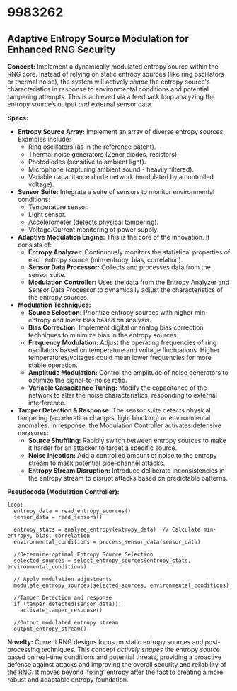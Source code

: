 # 9983262

## Adaptive Entropy Source Modulation for Enhanced RNG Security

**Concept:** Implement a dynamically modulated entropy source within the RNG core. Instead of relying on static entropy sources (like ring oscillators or thermal noise), the system will actively *shape* the entropy source's characteristics in response to environmental conditions and potential tampering attempts. This is achieved via a feedback loop analyzing the entropy source’s output *and* external sensor data.

**Specs:**

*   **Entropy Source Array:** Implement an array of diverse entropy sources. Examples include:
    *   Ring oscillators (as in the reference patent).
    *   Thermal noise generators (Zener diodes, resistors).
    *   Photodiodes (sensitive to ambient light).
    *   Microphone (capturing ambient sound - heavily filtered).
    *   Variable capacitance diode network (modulated by a controlled voltage).
*   **Sensor Suite:** Integrate a suite of sensors to monitor environmental conditions:
    *   Temperature sensor.
    *   Light sensor.
    *   Accelerometer (detects physical tampering).
    *   Voltage/Current monitoring of power supply.
*   **Adaptive Modulation Engine:** This is the core of the innovation. It consists of:
    *   **Entropy Analyzer:** Continuously monitors the statistical properties of each entropy source (min-entropy, bias, correlation).
    *   **Sensor Data Processor:** Collects and processes data from the sensor suite.
    *   **Modulation Controller:** Uses the data from the Entropy Analyzer and Sensor Data Processor to dynamically adjust the characteristics of the entropy sources.
*   **Modulation Techniques:**
    *   **Source Selection:** Prioritize entropy sources with higher min-entropy and lower bias based on analysis.
    *   **Bias Correction:** Implement digital or analog bias correction techniques to minimize bias in the entropy sources.
    *   **Frequency Modulation:** Adjust the operating frequencies of ring oscillators based on temperature and voltage fluctuations. Higher temperatures/voltages could mean lower frequencies for more stable operation.
    *   **Amplitude Modulation:** Control the amplitude of noise generators to optimize the signal-to-noise ratio.
    *   **Variable Capacitance Tuning:** Modify the capacitance of the network to alter the noise characteristics, responding to external interference.
*   **Tamper Detection & Response:** The sensor suite detects physical tampering (acceleration changes, light blocking) or environmental anomalies. In response, the Modulation Controller activates defensive measures:
    *   **Source Shuffling:** Rapidly switch between entropy sources to make it harder for an attacker to target a specific source.
    *   **Noise Injection:** Add a controlled amount of noise to the entropy stream to mask potential side-channel attacks.
    *   **Entropy Stream Disruption:** Introduce deliberate inconsistencies in the entropy stream to disrupt attacks based on predictable patterns.

**Pseudocode (Modulation Controller):**

```
loop:
  entropy_data = read_entropy_sources()
  sensor_data = read_sensors()

  entropy_stats = analyze_entropy(entropy_data)  // Calculate min-entropy, bias, correlation
  environmental_conditions = process_sensor_data(sensor_data)

  //Determine optimal Entropy Source Selection
  selected_sources = select_entropy_sources(entropy_stats, environmental_conditions)

  // Apply modulation adjustments
  modulate_entropy_sources(selected_sources, environmental_conditions)

  //Tamper Detection and response
  if (tamper_detected(sensor_data)):
    activate_tamper_response()

  //Output modulated entropy stream
  output_entropy_stream()
```

**Novelty:** Current RNG designs focus on static entropy sources and post-processing techniques. This concept *actively shapes* the entropy source based on real-time conditions and potential threats, providing a proactive defense against attacks and improving the overall security and reliability of the RNG. It moves beyond ‘fixing’ entropy after the fact to creating a more robust and adaptable entropy foundation.